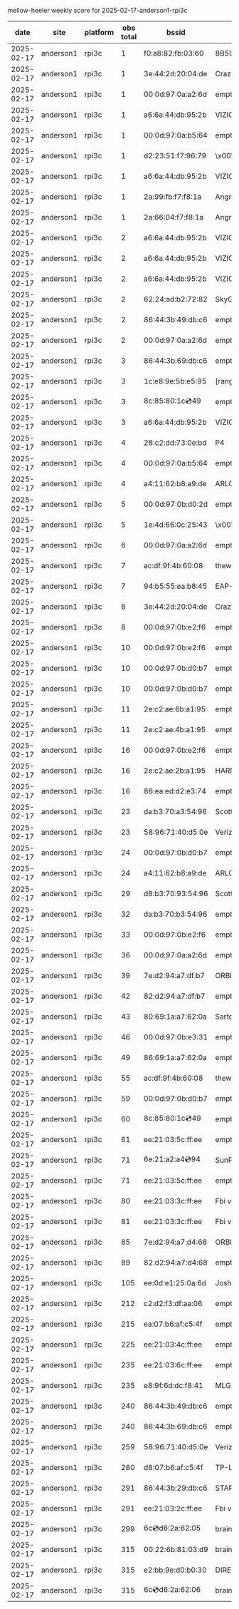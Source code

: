 mellow-heeler weekly score for 2025-02-17-anderson1-rpi3c

|date|site|platform|obs total|bssid|ssid|lat|lng|
|--|--|--|--|--|--|--|--|
|2025-02-17|anderson1|rpi3c|1|f0:a8:82:fb:03:60|8B50834C|0|0|
|2025-02-17|anderson1|rpi3c|1|3e:44:2d:20:04:de|CrazyKFamily|0|0|
|2025-02-17|anderson1|rpi3c|1|00:0d:97:0a:a2:6d|empty_ssid|0|0|
|2025-02-17|anderson1|rpi3c|1|a6:6a:44:db:95:2b|VIZIOCastAudio6472|0|0|
|2025-02-17|anderson1|rpi3c|1|00:0d:97:0a:b5:64|empty_ssid|0|0|
|2025-02-17|anderson1|rpi3c|1|d2:23:51:f7:96:79|\x00\x00\x00\x00\x00\x00\x00\x00\x00\x00\x00\x00\x00\x00\x00\x00\x00\x00\x00\x00\x00\x00\x00\x00\x00\x00\x00\x00\x00\x00|0|0|
|2025-02-17|anderson1|rpi3c|1|a6:6a:44:db:95:2b|VIZIOCastAudio6505|0|0|
|2025-02-17|anderson1|rpi3c|1|2a:99:fb:f7:f8:1a|Angry Android |0|0|
|2025-02-17|anderson1|rpi3c|1|2a:66:04:f7:f8:1a|Angry Android |0|0|
|2025-02-17|anderson1|rpi3c|2|a6:6a:44:db:95:2b|VIZIOCastAudio3500|0|0|
|2025-02-17|anderson1|rpi3c|2|a6:6a:44:db:95:2b|VIZIOCastAudio5647|0|0|
|2025-02-17|anderson1|rpi3c|2|a6:6a:44:db:95:2b|VIZIOCastAudio8070|0|0|
|2025-02-17|anderson1|rpi3c|2|62:24:ad:b2:72:82|SkyGuy|0|0|
|2025-02-17|anderson1|rpi3c|2|86:44:3b:49:db:c6|empty_ssid|0|0|
|2025-02-17|anderson1|rpi3c|2|00:0d:97:0a:a2:6d|empty_ssid|0|0|
|2025-02-17|anderson1|rpi3c|3|86:44:3b:69:db:c6|empty_ssid|0|0|
|2025-02-17|anderson1|rpi3c|3|1c:e8:9e:5b:e5:95|[range]_E30AJT7113357D|0|0|
|2025-02-17|anderson1|rpi3c|3|8c:85:80:1c:cd:49|empty_ssid|0|0|
|2025-02-17|anderson1|rpi3c|3|a6:6a:44:db:95:2b|VIZIOCastAudio3040|0|0|
|2025-02-17|anderson1|rpi3c|4|28:c2:dd:73:0e:bd|P4|0|0|
|2025-02-17|anderson1|rpi3c|4|00:0d:97:0a:b5:64|empty_ssid|0|0|
|2025-02-17|anderson1|rpi3c|4|a4:11:62:b8:a9:de|ARLO_VMB_5728706419|0|0|
|2025-02-17|anderson1|rpi3c|5|00:0d:97:0b:d0:2d|empty_ssid|0|0|
|2025-02-17|anderson1|rpi3c|5|1e:4d:66:0c:25:43|\x00\x00\x00\x00\x00\x00\x00\x00\x00\x00\x00\x00\x00\x00\x00\x00\x00\x00\x00\x00\x00|0|0|
|2025-02-17|anderson1|rpi3c|6|00:0d:97:0a:a2:6d|empty_ssid|0|0|
|2025-02-17|anderson1|rpi3c|7|ac:df:9f:4b:60:08|theweef|0|0|
|2025-02-17|anderson1|rpi3c|7|94:b5:55:ea:b8:45|EAP-7D752|0|0|
|2025-02-17|anderson1|rpi3c|8|3e:44:2d:20:04:de|CrazyKFamily|0|0|
|2025-02-17|anderson1|rpi3c|8|00:0d:97:0b:e2:f6|empty_ssid|0|0|
|2025-02-17|anderson1|rpi3c|10|00:0d:97:0b:e2:f6|empty_ssid|0|0|
|2025-02-17|anderson1|rpi3c|10|00:0d:97:0b:d0:b7|empty_ssid|0|0|
|2025-02-17|anderson1|rpi3c|10|00:0d:97:0b:d0:b7|empty_ssid|0|0|
|2025-02-17|anderson1|rpi3c|11|2e:c2:ae:6b:a1:95|empty_ssid|0|0|
|2025-02-17|anderson1|rpi3c|11|2e:c2:ae:4b:a1:95|empty_ssid|0|0|
|2025-02-17|anderson1|rpi3c|16|00:0d:97:0b:e2:f6|empty_ssid|0|0|
|2025-02-17|anderson1|rpi3c|16|2e:c2:ae:2b:a1:95|HARMON|0|0|
|2025-02-17|anderson1|rpi3c|16|86:ea:ed:d2:e3:74|empty_ssid|0|0|
|2025-02-17|anderson1|rpi3c|23|da:b3:70:a3:54:96|Scott IoT Wifi|0|0|
|2025-02-17|anderson1|rpi3c|23|58:96:71:40:d5:0e|Verizon_SLMG6B|0|0|
|2025-02-17|anderson1|rpi3c|24|00:0d:97:0b:d0:b7|empty_ssid|0|0|
|2025-02-17|anderson1|rpi3c|24|a4:11:62:b8:a9:de|ARLO_VMB_5728706419|0|0|
|2025-02-17|anderson1|rpi3c|29|d8:b3:70:93:54:96|Scott WiFi|0|0|
|2025-02-17|anderson1|rpi3c|32|da:b3:70:b3:54:96|empty_ssid|0|0|
|2025-02-17|anderson1|rpi3c|33|00:0d:97:0b:e2:f6|empty_ssid|0|0|
|2025-02-17|anderson1|rpi3c|36|00:0d:97:0a:a2:6d|empty_ssid|0|0|
|2025-02-17|anderson1|rpi3c|39|7e:d2:94:a7:df:b7|ORBI67|0|0|
|2025-02-17|anderson1|rpi3c|42|82:d2:94:a7:df:b7|empty_ssid|0|0|
|2025-02-17|anderson1|rpi3c|43|80:69:1a:a7:62:0a|SartoriHouse|0|0|
|2025-02-17|anderson1|rpi3c|46|00:0d:97:0b:e3:31|empty_ssid|0|0|
|2025-02-17|anderson1|rpi3c|49|86:69:1a:a7:62:0a|empty_ssid|0|0|
|2025-02-17|anderson1|rpi3c|55|ac:df:9f:4b:60:08|theweef|0|0|
|2025-02-17|anderson1|rpi3c|59|00:0d:97:0b:d0:b7|empty_ssid|0|0|
|2025-02-17|anderson1|rpi3c|60|8c:85:80:1c:cd:49|empty_ssid|0|0|
|2025-02-17|anderson1|rpi3c|61|ee:21:03:5c:ff:ee|empty_ssid|0|0|
|2025-02-17|anderson1|rpi3c|71|6e:21:a2:a4:cd:94|SunPower21450|0|0|
|2025-02-17|anderson1|rpi3c|71|ee:21:03:5c:ff:ee|empty_ssid|0|0|
|2025-02-17|anderson1|rpi3c|80|ee:21:03:3c:ff:ee|Fbi van 13|0|0|
|2025-02-17|anderson1|rpi3c|81|ee:21:03:3c:ff:ee|Fbi van 13|0|0|
|2025-02-17|anderson1|rpi3c|85|7e:d2:94:a7:d4:68|ORBI67|0|0|
|2025-02-17|anderson1|rpi3c|89|82:d2:94:a7:d4:68|empty_ssid|0|0|
|2025-02-17|anderson1|rpi3c|105|ee:0d:e1:25:0a:6d|JoshLily|0|0|
|2025-02-17|anderson1|rpi3c|212|c2:d2:f3:df:aa:06|empty_ssid|0|0|
|2025-02-17|anderson1|rpi3c|215|ea:07:b6:af:c5:4f|empty_ssid|0|0|
|2025-02-17|anderson1|rpi3c|225|ee:21:03:4c:ff:ee|empty_ssid|0|0|
|2025-02-17|anderson1|rpi3c|235|ee:21:03:6c:ff:ee|empty_ssid|0|0|
|2025-02-17|anderson1|rpi3c|235|e8:9f:6d:dc:f8:41|MLG10223|0|0|
|2025-02-17|anderson1|rpi3c|240|86:44:3b:49:db:c6|empty_ssid|0|0|
|2025-02-17|anderson1|rpi3c|240|86:44:3b:69:db:c6|empty_ssid|0|0|
|2025-02-17|anderson1|rpi3c|259|58:96:71:40:d5:0e|Verizon_SLMG6B|0|0|
|2025-02-17|anderson1|rpi3c|280|d8:07:b6:af:c5:4f|TP-Link_C54F|0|0|
|2025-02-17|anderson1|rpi3c|291|86:44:3b:29:db:c6|STARLORD|0|0|
|2025-02-17|anderson1|rpi3c|291|ee:21:03:2c:ff:ee|Fbi van 13|0|0|
|2025-02-17|anderson1|rpi3c|299|6c:cd:d6:2a:62:05|braingang2_5GEXT|0|0|
|2025-02-17|anderson1|rpi3c|315|00:22:6b:81:03:d9|braingang2|0|0|
|2025-02-17|anderson1|rpi3c|315|e2:bb:9e:d0:b0:30|DIRECT-9ED03030|0|0|
|2025-02-17|anderson1|rpi3c|315|6c:cd:d6:2a:62:06|braingang2_2GEXT|0|0|
